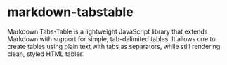 # markdown-tabstable
Markdown Tabs-Table is a lightweight JavaScript library that extends Markdown with support for simple, tab-delimited tables. It allows one to create tables using plain text with tabs as separators, while still rendering clean, styled HTML tables.
